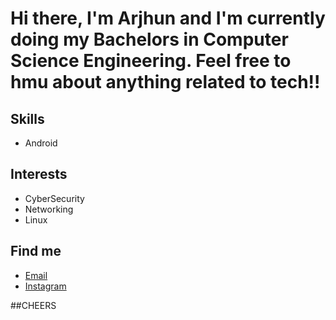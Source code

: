 # Hi there, I'm Arjhun and I'm currently doing my Bachelors in Computer Science Engineering. Feel free to hmu about anything related to tech!!

## Skills
* Android

## Interests
* CyberSecurity
* Networking
* Linux
	
## Find me 
* [Email](arjunsreedar@yahoo.com)
* [Instagram](https://www.instagram.com/arjjuuun/)

##CHEERS
